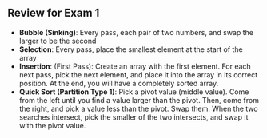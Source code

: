 ## Review for Exam 1
* **Bubble (Sinking)**: Every pass, each pair of two numbers, and swap the larger to be the second
* **Selection**: Every pass, place the smallest element at the start of the array
* **Insertion**: (First Pass): Create an array with the first element. For each next pass, pick the next element, and place it into the array in its correct position. At the end, you will have a completely sorted array.
* **Quick Sort (Partition Type 1)**: Pick a pivot value (middle value). Come from the left until you find a value larger than the pivot. Then, come from the right, and pick a value less than the pivot. Swap them. When the two searches intersect, pick the smaller of the two intersects, and swap it with the pivot value.